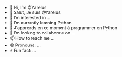 - 👋 Hi, I’m @Yarelus
- 👋 Salut, Je suis @Yarelus
- 👀 I’m interested in ...
- 🌱 I’m currently learning Python
- 🌱 J'apprends en ce moment à programmer en Python
- 💞️ I’m looking to collaborate on ...
- 📫 How to reach me ...
- 😄 Pronouns: ...
- ⚡ Fun fact: ...

<!---
Yarelus/Yarelus is a ✨ special ✨ repository because its `README.md` (this file) appears on your GitHub profile.
You can click the Preview link to take a look at your changes.
--->
